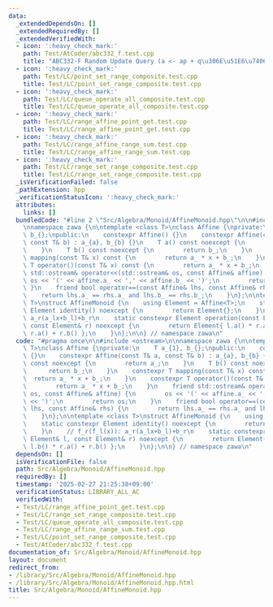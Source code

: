 ```yaml
---
data:
  _extendedDependsOn: []
  _extendedRequiredBy: []
  _extendedVerifiedWith:
  - icon: ':heavy_check_mark:'
    path: Test/AtCoder/abc332_f.test.cpp
    title: "ABC332-F Random Update Query (a <- ap + q\u306E\u51E6\u7406)"
  - icon: ':heavy_check_mark:'
    path: Test/LC/point_set_range_composite.test.cpp
    title: Test/LC/point_set_range_composite.test.cpp
  - icon: ':heavy_check_mark:'
    path: Test/LC/queue_operate_all_composite.test.cpp
    title: Test/LC/queue_operate_all_composite.test.cpp
  - icon: ':heavy_check_mark:'
    path: Test/LC/range_affine_point_get.test.cpp
    title: Test/LC/range_affine_point_get.test.cpp
  - icon: ':heavy_check_mark:'
    path: Test/LC/range_affine_range_sum.test.cpp
    title: Test/LC/range_affine_range_sum.test.cpp
  - icon: ':heavy_check_mark:'
    path: Test/LC/range_set_range_composite.test.cpp
    title: Test/LC/range_set_range_composite.test.cpp
  _isVerificationFailed: false
  _pathExtension: hpp
  _verificationStatusIcon: ':heavy_check_mark:'
  attributes:
    links: []
  bundledCode: "#line 2 \"Src/Algebra/Monoid/AffineMonoid.hpp\"\n\n#include <ostream>\n\
    \nnamespace zawa {\n\ntemplate <class T>\nclass Affine {\nprivate:\n    T a_{1},\
    \ b_{};\npublic:\n    constexpr Affine() {}\n    constexpr Affine(const T& a,\
    \ const T& b) : a_{a}, b_{b} {}\n    T a() const noexcept {\n        return a_;\n\
    \    }\n    T b() const noexcept {\n        return b_;\n    }\n    constexpr T\
    \ mapping(const T& x) const {\n        return a_ * x + b_;\n    }\n    constexpr\
    \ T operator()(const T& x) const {\n        return a_ * x + b_;\n    }\n    friend\
    \ std::ostream& operator<<(std::ostream& os, const Affine& affine) {\n       \
    \ os << '(' << affine.a_ << ',' << affine.b_ << ')';\n        return os;\n   \
    \ }\n    friend bool operator==(const Affine& lhs, const Affine& rhs) {\n    \
    \    return lhs.a_ == rhs.a_ and lhs.b_ == rhs.b_;\n    }\n};\n\ntemplate <class\
    \ T>\nstruct AffineMonoid {\n    using Element = Affine<T>;\n    static constexpr\
    \ Element identity() noexcept {\n        return Element{};\n    }\n    // f_r(f_l(x)):\
    \ a_r(a_lx+b_l)+b_r\n    static constexpr Element operation(const Element& l,\
    \ const Element& r) noexcept {\n        return Element{ l.a() * r.a(), l.b() *\
    \ r.a() + r.b() };\n    }\n};\n\n} // namespace zawa\n"
  code: "#pragma once\n\n#include <ostream>\n\nnamespace zawa {\n\ntemplate <class\
    \ T>\nclass Affine {\nprivate:\n    T a_{1}, b_{};\npublic:\n    constexpr Affine()\
    \ {}\n    constexpr Affine(const T& a, const T& b) : a_{a}, b_{b} {}\n    T a()\
    \ const noexcept {\n        return a_;\n    }\n    T b() const noexcept {\n  \
    \      return b_;\n    }\n    constexpr T mapping(const T& x) const {\n      \
    \  return a_ * x + b_;\n    }\n    constexpr T operator()(const T& x) const {\n\
    \        return a_ * x + b_;\n    }\n    friend std::ostream& operator<<(std::ostream&\
    \ os, const Affine& affine) {\n        os << '(' << affine.a_ << ',' << affine.b_\
    \ << ')';\n        return os;\n    }\n    friend bool operator==(const Affine&\
    \ lhs, const Affine& rhs) {\n        return lhs.a_ == rhs.a_ and lhs.b_ == rhs.b_;\n\
    \    }\n};\n\ntemplate <class T>\nstruct AffineMonoid {\n    using Element = Affine<T>;\n\
    \    static constexpr Element identity() noexcept {\n        return Element{};\n\
    \    }\n    // f_r(f_l(x)): a_r(a_lx+b_l)+b_r\n    static constexpr Element operation(const\
    \ Element& l, const Element& r) noexcept {\n        return Element{ l.a() * r.a(),\
    \ l.b() * r.a() + r.b() };\n    }\n};\n\n} // namespace zawa\n"
  dependsOn: []
  isVerificationFile: false
  path: Src/Algebra/Monoid/AffineMonoid.hpp
  requiredBy: []
  timestamp: '2025-02-27 21:25:38+09:00'
  verificationStatus: LIBRARY_ALL_AC
  verifiedWith:
  - Test/LC/range_affine_point_get.test.cpp
  - Test/LC/range_set_range_composite.test.cpp
  - Test/LC/queue_operate_all_composite.test.cpp
  - Test/LC/range_affine_range_sum.test.cpp
  - Test/LC/point_set_range_composite.test.cpp
  - Test/AtCoder/abc332_f.test.cpp
documentation_of: Src/Algebra/Monoid/AffineMonoid.hpp
layout: document
redirect_from:
- /library/Src/Algebra/Monoid/AffineMonoid.hpp
- /library/Src/Algebra/Monoid/AffineMonoid.hpp.html
title: Src/Algebra/Monoid/AffineMonoid.hpp
---
```

